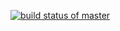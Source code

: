 [![build status of master](https://travis-ci.org/imroseSingh/triangle-HW2.svg?branch=master)](https://travis-ci.org/ImroseSingh/triangle-HW2)
